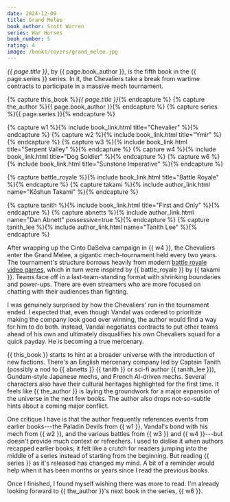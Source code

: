 ```yaml
---
date: 2024-12-09
title: Grand Melee
book_author: Scott Warren
series: War Horses
book_number: 5
rating: 4
image: /books/covers/grand_melee.jpg
---
```


<cite class="book-title">{{ page.title }}</cite>, by <span
class="author-name">{{ page.book_author }}</span>, is the fifth book in the
<span class="book-series">{{ page.series }}</span> series. In it, the
Chevaliers take a break from wartime contracts to participate in a massive
mech tournament.

{% capture this_book %}<cite class="book-title">{{ page.title }}</cite>{% endcapture %}
{% capture the_author %}<span class="author-name">{{ page.book_author }}</span>{% endcapture %}
{% capture series %}<span class="book-series">{{ page.series }}</span>{% endcapture %}

{% capture w1 %}{% include book_link.html title="Chevalier" %}{% endcapture %}
{% capture w2 %}{% include book_link.html title="Ymir" %}{% endcapture %}
{% capture w3 %}{% include book_link.html title="Serpent Valley" %}{% endcapture %}
{% capture w4 %}{% include book_link.html title="Dog Soldier" %}{% endcapture %}
{% capture w6 %}{% include book_link.html title="Sunstone Imperative" %}{% endcapture %}

{% capture battle_royale %}{% include book_link.html title="Battle Royale" %}{% endcapture %}
{% capture takami %}{% include author_link.html name="Kōshun Takami" %}{% endcapture %}

{% capture tanith %}{% include book_link.html title="First and Only" %}{% endcapture %}
{% capture abnetts %}{% include author_link.html name="Dan Abnett" possessive=true %}{% endcapture %}
{% capture tanith_lee %}{% include author_link.html name="Tanith Lee" %}{% endcapture %}

After wrapping up the Cinto DaSelva campaign in {{ w4 }}, the Chevaliers enter
the Grand Melee, a gigantic mech-tournament held every two years. The
tournament's structure borrows heavily from modern [battle royale video
games][br_game], which in turn were inspired by {{ battle_royale }} by {{
takami }}. Teams face off in a last-team-standing format with shrinking
boundaries and power-ups. There are even streamers who are more focused on
chatting with their audiences than fighting.

[br_game]: https://en.wikipedia.org/wiki/Battle_royale_game

I was genuinely surprised by how the Chevaliers' run in the tournament ended.
I expected that, even though Vandal was ordered to prioritize making the
company look good over winning, the author would find a way for him to do
both. Instead, Vandal negotiates contracts to put other teams ahead of his own
and ultimately disqualifies his own Chevaliers squad for a quick payday. He is
becoming a true mercenary.

{{ this_book }} starts to hint at a broader universe with the introduction of
new factions. There's an English mercenary company led by Captain Tanith
(possibly a nod to {{ abnetts }} {{ tanith }} or sci-fi author {{ tanith_lee
}}), Gundam-style Japanese mechs, and French AI-driven mechs. Several
characters also have their cultural heritages highlighted for the first time.
It feels like {{ the_author }} is laying the groundwork for a major expansion
of the universe in the next few books. The author also drops not-so-subtle
hints about a coming major conflict.

One critique I have is that the author frequently references events from
earlier books---the Paladin Devils from {{ w1 }}, Vandal's bond with his mech
from {{ w2 }}, and the various battles from {{ w3 }} and {{ w4 }}---but
doesn't provide much context or refreshers. I used to dislike it when authors
recapped earlier books; it felt like a crutch for readers jumping into the
middle of a series instead of starting from the beginning. But reading {{
series }} as it's released has changed my mind. A bit of a reminder would help
when it has been months or years since I read the previous books.

Once I finished, I found myself wishing there was more to read. I'm already
looking forward to {{ the_author }}'s next book in the series, {{ w6 }}.
